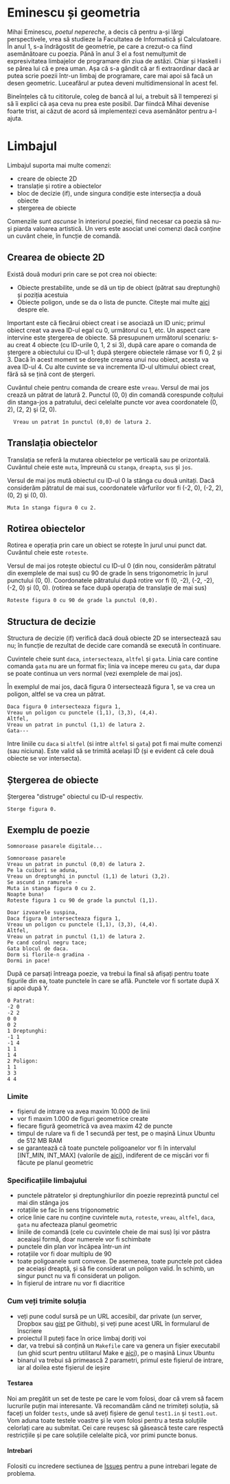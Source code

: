 # Eminescu și geometria

Mihai Eminescu, _poetul nepereche_, a decis că pentru a-și lărgi perspectivele, vrea să studieze la Facultatea de Informatică și Calculatoare. În anul 1, s-a îndrăgostit de geometrie, pe care a crezut-o ca fiind asemănătoare cu poezia. Până în anul 3 el a fost nemulțumit de expresivitatea limbajelor de programare din ziua de astăzi. Chiar și Haskell i se părea lui că e prea uman. Așa că s-a gândit că ar fi extraordinar dacă ar putea scrie poezii într-un limbaj de programare, care mai apoi să facă un desen geometric. Luceafărul ar putea deveni multidimensional în acest fel.

Bineînțeles că tu cititorule, coleg de bancă al lui, a trebuit să îl temperezi și să îi explici că așa ceva nu prea este posibil. Dar fiindcă Mihai devenise foarte trist, ai căzut de acord să implementezi ceva asemănător pentru a-l ajuta.

# Limbajul

Limbajul suporta mai multe comenzi:
- creare de obiecte 2D
- translație și rotire a obiectelor
- bloc de decizie (if), unde singura condiție este intersecția a două obiecte
- ștergerea de obiecte

Comenzile sunt *ascunse* în interiorul poeziei, fiind necesar ca poezia să nu-și piarda valoarea artistică.
Un vers este asociat unei comenzi dacă conține un cuvânt cheie, în funcție de comandă.

## Crearea de obiecte 2D

Există două moduri prin care se pot crea noi obiecte:

- Obiecte prestabilite, unde se dă un tip de obiect (pătrat sau dreptunghi) și poziția acestuia
- Obiecte poligon, unde se da o lista de puncte. Citește mai multe [aici](Poligon.md) despre ele.

Important este că fiecărui obiect creat i se asociază un ID unic; primul obiect creat va avea ID-ul egal cu 0, următorul cu 1, etc.
Un aspect care intervine este ștergerea de obiecte. Să presupunem următorul scenariu: s-au creat 4 obiecte (cu ID-urile 0, 1, 2 si 3), după care apare o comanda de ștergere a obiectului cu ID-ul 1; după ștergere obiectele rămase vor fi 0, 2 și 3. Dacă în acest moment se dorește crearea unui nou obiect, acesta va avea ID-ul 4. Cu alte cuvinte se va incrementa ID-ul ultimului obiect creat, fără să se țină cont de ștergeri. 

Cuvântul cheie pentru comanda de creare este `vreau`.
Versul de mai jos crează un pătrat de latură 2. Punctul (0, 0) din comandă corespunde colțului din stanga-jos a patratului,
deci celelalte puncte vor avea coordonatele (0, 2), (2, 2) şi (2, 0).

```
  Vreau un patrat în punctul (0,0) de latura 2.
```

## Translația obiectelor
Translația se referă la mutarea obiectelor pe verticală sau pe orizontală.
Cuvântul cheie este `muta`, împreună cu `stanga`, `dreapta`, `sus` și `jos`.

Versul de mai jos mută obiectul cu ID-ul 0 la stânga cu două unitați. Dacă considerăm pătratul de mai sus, coordonatele vârfurilor vor fi (-2, 0), (-2, 2), (0, 2) şi (0, 0).

```
Muta în stanga figura 0 cu 2.
```

## Rotirea obiectelor
Rotirea e operația prin care un obiect se rotește în jurul unui punct dat.
Cuvântul cheie este `roteste`.

Versul de mai jos rotește obiectul cu ID-ul 0 (din nou, considerăm pătratul din exemplele de mai sus) cu 90 de grade în sens trigonometric în jurul punctului (0, 0). 
Coordonatele pătratului după rotire vor fi  (0, -2),  (-2, -2),  (-2, 0) și (0, 0). (rotirea se face după operația de translație de mai sus)

```
Roteste figura 0 cu 90 de grade la punctul (0,0).
```

## Structura de decizie

Structura de decizie (if) verifică dacă două obiecte 2D se intersectează sau nu; în funcție de rezultat de decide care comandă se execută în continuare. 

Cuvintele cheie sunt `daca`, `intersecteaza`, `altfel` și `gata`.
Linia care contine comanda `gata` nu are un format fix; linia va incepe mereu cu `gata`, dar dupa se poate continua un vers normal (vezi exemplele de mai jos).

În exemplul de mai jos, dacă figura 0 intersectează figura 1, se va crea un poligon, altfel se va crea un pătrat.

```
Daca figura 0 intersecteaza figura 1,
Vreau un poligon cu punctele (1,1), (3,3), (4,4).
Altfel,
Vreau un patrat in punctul (1,1) de latura 2.
Gata---
```

Intre liniile cu `daca` si `altfel` (si intre `altfel` si `gata`) pot fi mai multe comenzi (sau niciuna).
Este valid să se trimită același ID (și e evident că cele două obiecte se vor intersecta).

## Ștergerea de obiecte

Ștergerea "distruge" obiectul cu ID-ul respectiv.

```
Sterge figura 0.
```

## Exemplu de poezie

```
Somnoroase pasarele digitale... 

Somnoroase pasarele
Vreau un patrat in punctul (0,0) de latura 2.
Pe la cuiburi se aduna,
Vreau un dreptunghi in punctul (1,1) de laturi (3,2).
Se ascund in ramurele -
Muta in stanga figura 0 cu 2.
Noapte buna!
Roteste figura 1 cu 90 de grade la punctul (1,1).

Doar izvoarele suspina,
Daca figura 0 intersecteaza figura 1,
Vreau un poligon cu punctele (1,1), (3,3), (4,4).
Altfel,
Vreau un patrat in punctul (1,1) de latura 2.
Pe cand codrul negru tace;
Gata blocul de daca.
Dorm si florile-n gradina -
Dormi in pace!
```

După ce parsați întreaga poezie, va trebui la final să afișați pentru toate figurile din ea, toate punctele în care se află. Punctele vor fi sortate după X și apoi după Y.

```
0 Patrat:
-2 0
-2 2
0 0
0 2
1 Dreptunghi:
-1 1
-1 4
1 1
1 4
2 Poligon:
1 1
3 3
4 4
```

### Limite

* fișierul de intrare va avea maxim 10.000 de linii
* vor fi maxim 1.000 de figuri geometrice create
* fiecare figură geometrică va avea maxim 42 de puncte
* timpul de rulare va fi de 1 secundă per test, pe o mașină Linux Ubuntu de 512 MB RAM
* se garantează că toate punctele poligoanelor vor fi în intervalul [INT_MIN, INT_MAX] (valorile de [aici](http://www.cplusplus.com/reference/climits/)), indiferent de ce mișcări vor fi făcute pe planul geometric

### Specificațiile limbajului

- punctele pătratelor și dreptunghiurilor din poezie reprezintă punctul cel mai din stânga jos
- rotațiile se fac în sens trigonometric
- orice linie care nu conține cuvintele `muta`, `roteste`, `vreau`, `altfel`, `daca`, `gata` nu afecteaza planul geometric
- liniile de comandă (cele cu cuvintele cheie de mai sus) își vor păstra aceaiași formă, doar numerele vor fi schimbate
- punctele din plan vor încăpea într-un _int_
- rotațiile vor fi doar multiplu de 90
- toate poligoanele sunt convexe. De asemenea, toate punctele pot cădea pe aceiași dreaptă, și să fie considerat un poligon valid. În schimb, un singur punct nu va fi considerat un poligon.
- în fișierul de intrare nu vor fi diacritice

### Cum veți trimite soluția

- veți pune codul sursă pe un URL accesibil, dar private (un server, Dropbox sau [gist](https://gist.github.com) pe Github), și veți pune acest URL în formularul de înscriere
- proiectul îl puteți face în orice limbaj doriți voi
- dar, va trebui să conțină un `Makefile` care va genera un fișier executabil (un ghid scurt pentru utilitarul Make e [aici](http://mrbook.org/blog/tutorials/make/)), pe o mașină Linux Ubuntu
- binarul va trebui să primească 2 parametri, primul este fișierul de intrare, iar al doilea este fișierul de ieșire

#### Testarea

Noi am pregătit un set de teste pe care le vom folosi, doar că vrem să facem lucrurile puțin mai interesante. Vă recomandăm când ne trimiteți soluția, să faceți un folder `tests`, unde să aveți fișiere de genul `test1.in` și `test1.out`. Vom aduna toate testele voastre și le vom folosi pentru a testa soluțiile celorlați care au submitat. Cei care reușesc să găsească teste care respectă restricțiile și pe care soluțiile celelalte pică, vor primi puncte bonus.

#### Intrebari

Folositi cu incredere sectiunea de [Issues](https://github.com/rosedu/problema-cdl-2016/issues) pentru a pune intrebari legate de problema.
